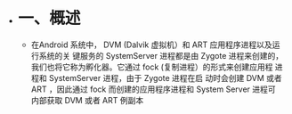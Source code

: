 - # 一、概述
	- 在Android 系统中， DVM (Dalvik 虚拟机）和 ART 应用程序进程以及运行系统的关
	  键服务的 SystemServer 进程都是由 Zygote 进程来创建的，我们也将它称为孵化器。它通过
	  fock (复制进程）的形式来创建应用程 进程和 SystemServer 进程，由于 Zygote 进程在启
	  动时会创建 DVM 或者 ART ，因此通过 fock 而创建的应用程序进程和 System Server 进程可
	  内部获取 DVM 或者 ART 例副本